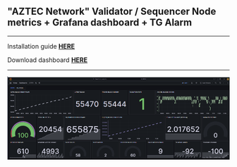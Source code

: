 ## "AZTEC Network" Validator / Sequencer Node metrics + Grafana dashboard + TG Alarm
* * *  

Installation guide **[HERE]()**

Download dashboard **[HERE]()** 

* * *

![](https://github.com/AlexToTheMoon/AM-Solutions/blob/main/files/aztec-testnet/files/dashv21-05.png)
